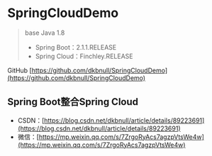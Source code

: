 # SpringCloudDemo
> base	Java 1.8
>
> - Spring Boot：2.1.1.RELEASE
> - Spring Cloud：Finchley.RELEASE



GitHub	[https://github.com/dkbnull/SpringCloudDemo](https://github.com/dkbnull/SpringCloudDemo)

## Spring Boot整合Spring Cloud

* CSDN：[https://blog.csdn.net/dkbnull/article/details/89223691](https://blog.csdn.net/dkbnull/article/details/89223691)
* 微信：[https://mp.weixin.qq.com/s/7ZrgoRyAcs7agzpVtsWe4w](https://mp.weixin.qq.com/s/7ZrgoRyAcs7agzpVtsWe4w)

  

